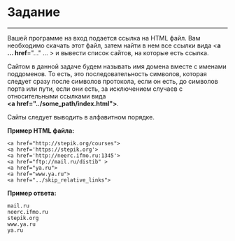 # Задание

---

Вашей программе на вход подается ссылка на HTML файл.
Вам необходимо скачать этот файл, затем найти в нем все ссылки вида <**a ... href**="..." ... > и вывести список сайтов, на которые есть ссылка.

Сайтом в данной задаче будем называть имя домена вместе с именами поддоменов. То есть, это последовательность символов, которая следует сразу после символов протокола, если он есть, до символов порта или пути, если они есть, за исключением случаев с относительными ссылками вида </br>
**\<a href="../some_path/index.html"\>**.

Сайты следует выводить в алфавитном порядке.

**Пример HTML файла:**

```
<a href="http://stepik.org/courses">
<a href='https://stepik.org'>
<a href='http://neerc.ifmo.ru:1345'>
<a href="ftp://mail.ru/distib" >
<a href="ya.ru">
<a href="www.ya.ru">
<a href="../skip_relative_links">
```

**Пример ответа:**

```
mail.ru
neerc.ifmo.ru
stepik.org
www.ya.ru
ya.ru
```